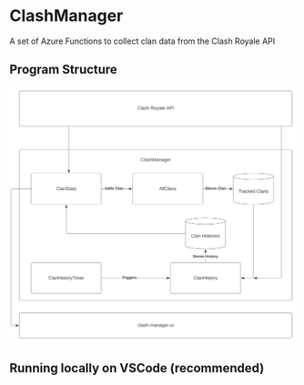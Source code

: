 # ClashManager
A set of Azure Functions to collect clan data from the Clash Royale API

## Program Structure

![Chart](./chart.svg)

## Running locally on VSCode (recommended)
